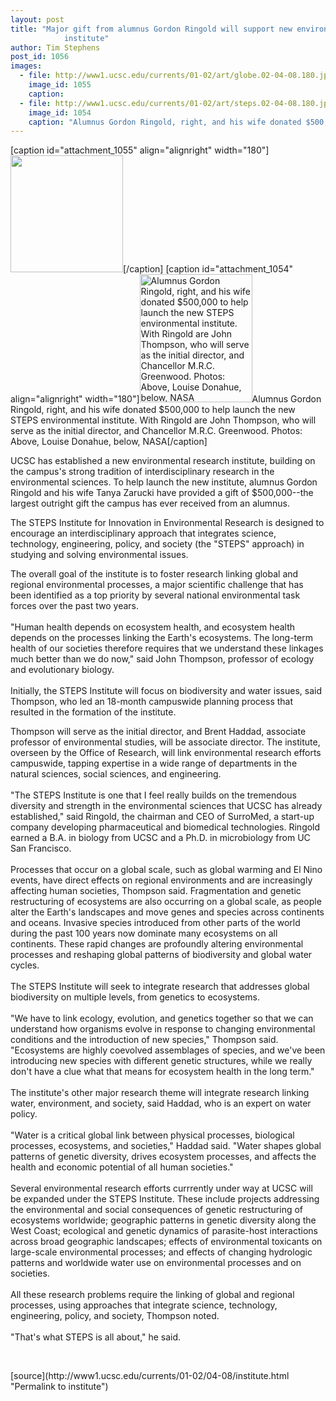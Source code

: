```yaml
---
layout: post
title: "Major gift from alumnus Gordon Ringold will support new environmental research
			institute"
author: Tim Stephens
post_id: 1056
images:
  - file: http://www1.ucsc.edu/currents/01-02/art/globe.02-04-08.180.jpg
    image_id: 1055
    caption: 
  - file: http://www1.ucsc.edu/currents/01-02/art/steps.02-04-08.180.jpg
    image_id: 1054
    caption: "Alumnus Gordon Ringold, right, and his wife donated $500,000 to help launch the new STEPS environmental institute. With Ringold are John Thompson, who will serve as the initial director, and Chancellor M.R.C. Greenwood. Photos: Above, Louise Donahue, below, NASA"
---
```


[caption id="attachment_1055" align="alignright" width="180"]<a href="http://localhost/mysite/wp-content/uploads/2002/04/globe.02-04-08.180.jpg"><img class="size-full wp-image-1055" src="http://localhost/mysite/wp-content/uploads/2002/04/globe.02-04-08.180.jpg" alt="" width="180" height="187" /></a>[/caption]
[caption id="attachment_1054" align="alignright" width="180"]<a href="http://localhost/mysite/wp-content/uploads/2002/04/steps.02-04-08.180.jpg"><img class="size-full wp-image-1054" src="http://localhost/mysite/wp-content/uploads/2002/04/steps.02-04-08.180.jpg" alt="Alumnus Gordon Ringold, right, and his wife donated $500,000 to help launch the new STEPS environmental institute. With Ringold are John Thompson, who will serve as the initial director, and Chancellor M.R.C. Greenwood. Photos: Above, Louise Donahue, below, NASA" width="180" height="205" /></a>Alumnus Gordon Ringold, right, and his wife donated $500,000 to help launch the new STEPS environmental institute. With Ringold are John Thompson, who will serve as the initial director, and Chancellor M.R.C. Greenwood. Photos: Above, Louise Donahue, below, NASA[/caption]
<p>
  UCSC has established a new environmental research institute, building on the campus's strong tradition of interdisciplinary research in the environmental sciences. To help launch the new institute, alumnus Gordon Ringold and his wife Tanya Zarucki have provided a gift of $500,000--the largest outright gift the campus has ever received from an alumnus.
</p>The STEPS Institute for Innovation in Environmental Research is designed to encourage an interdisciplinary approach that integrates science, technology, engineering, policy, and society (the "STEPS" approach) in studying and solving environmental issues.
<p>
  The overall goal of the institute is to foster research linking global and regional environmental processes, a major scientific challenge that has been identified as a top priority by several national environmental task forces over the past two years.<br>
  <br>
  "Human health depends on ecosystem health, and ecosystem health depends on the processes linking the Earth's ecosystems. The long-term health of our societies therefore requires that we understand these linkages much better than we do now," said John Thompson, professor of ecology and evolutionary biology.<br>
  <br>
  Initially, the STEPS Institute will focus on biodiversity and water issues, said Thompson, who led an 18-month campuswide planning process that resulted in the formation of the institute.
</p>
<p>
  Thompson will serve as the initial director, and Brent Haddad, associate professor of environmental studies, will be associate director. The institute, overseen by the Office of Research, will link environmental research efforts campuswide, tapping expertise in a wide range of departments in the natural sciences, social sciences, and engineering.<br>
  <br>
  "The STEPS Institute is one that I feel really builds on the tremendous diversity and strength in the environmental sciences that UCSC has already established," said Ringold, the chairman and CEO of SurroMed, a start-up company developing pharmaceutical and biomedical technologies. Ringold earned a B.A. in biology from UCSC and a Ph.D. in microbiology from UC San Francisco.<br>
  <br>
  Processes that occur on a global scale, such as global warming and El Nino events, have direct effects on regional environments and are increasingly affecting human societies, Thompson said. Fragmentation and genetic restructuring of ecosystems are also occurring on a global scale, as people alter the Earth's landscapes and move genes and species across continents and oceans. Invasive species introduced from other parts of the world during the past 100 years now dominate many ecosystems on all continents. These rapid changes are profoundly altering environmental processes and reshaping global patterns of biodiversity and global water cycles.<br>
  <br>
  The STEPS Institute will seek to integrate research that addresses global biodiversity on multiple levels, from genetics to ecosystems.<br>
  <br>
  "We have to link ecology, evolution, and genetics together so that we can understand how organisms evolve in response to changing environmental conditions and the introduction of new species," Thompson said. "Ecosystems are highly coevolved assemblages of species, and we've been introducing new species with different genetic structures, while we really don't have a clue what that means for ecosystem health in the long term."<br>
  <br>
  The institute's other major research theme will integrate research linking water, environment, and society, said Haddad, who is an expert on water policy.<br>
  <br>
  "Water is a critical global link between physical processes, biological processes, ecosystems, and societies," Haddad said. "Water shapes global patterns of genetic diversity, drives ecosystem processes, and affects the health and economic potential of all human societies."<br>
  <br>
  Several environmental research efforts currrently under way at UCSC will be expanded under the STEPS Institute. These include projects addressing the environmental and social consequences of genetic restructuring of ecosystems worldwide; geographic patterns in genetic diversity along the West Coast; ecological and genetic dynamics of parasite-host interactions across broad geographic landscapes; effects of environmental toxicants on large-scale environmental processes; and effects of changing hydrologic patterns and worldwide water use on environmental processes and on societies.<br>
  <br>
  All these research problems require the linking of global and regional processes, using approaches that integrate science, technology, engineering, policy, and society, Thompson noted.<br>
  <br>
  "That's what STEPS is all about," he said.
</p>
<p>
  <br>

</p>
<p>

</p>
[source](http://www1.ucsc.edu/currents/01-02/04-08/institute.html "Permalink to institute")
